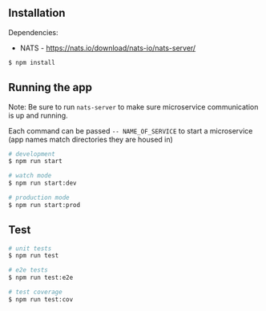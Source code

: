 
## Installation
Dependencies:
- NATS - https://nats.io/download/nats-io/nats-server/
```bash
$ npm install
```

## Running the app
Note: Be sure to run `nats-server` to make sure microservice communication is up and running.

Each command can be passed `-- NAME_OF_SERVICE` to start a microservice (app names match directories they are housed in)
```bash
# development
$ npm run start

# watch mode
$ npm run start:dev

# production mode
$ npm run start:prod
```

## Test

```bash
# unit tests
$ npm run test

# e2e tests
$ npm run test:e2e

# test coverage
$ npm run test:cov
```

